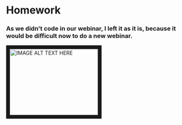 # Homework
### As we didn't code in our webinar, I left it as it is, because it would be difficult now to do a new webinar. 

<a href="https://youtu.be/9hOvzXg8BJQ" target="_blank"><img src="https://www.google.lv/search?rlz=1C1CHBH_lvLV816LV816&biw=1366&bih=608&tbm=isch&sa=1&ei=0lLLW_vzIu2LmgWj0LKwDQ&q=webinar+picture&oq=webinar+picture&gs_l=img.3..0i19k1j0i8i30i19k1.3429.3429.0.3710.1.1.0.0.0.0.66.66.1.1.0....0...1c.1.64.img..0.1.66....0.4w1rMZhniSI#imgrc=_Y7GuEy2s6fFJM:" 
alt="IMAGE ALT TEXT HERE" width="240" height="180" border="10" /></a>
